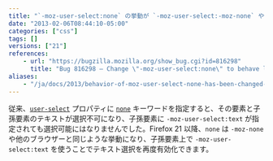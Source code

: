 ```yaml
---
title: "`-moz-user-select:none` の挙動が `-moz-user-select:-moz-none` や他のブラウザーに統一されました"
date: "2013-02-06T08:44:10-05:00"
categories: ["css"]
tags: []
versions: ["21"]
references:
    - url: "https://bugzilla.mozilla.org/show_bug.cgi?id=816298"
      title: "Bug 816298 – Change \"-moz-user-select:none\" to behave like WebKit, IE, and Opera (and \"-moz-user-select:-moz-none\")"
aliases:
    - "/ja/docs/2013/behavior-of-moz-user-select-none-has-been-changed-to-be-consistent-with-moz-user-select-moz-none-and-other-browsers/"
---
```

従来、[`user-select`](https://developer.mozilla.org/docs/Web/CSS/user-select) プロパティに [`none`](https://developer.mozilla.org/docs/Web/CSS/none) キーワードを指定すると、その要素と子孫要素のテキストが選択不可になり、子孫要素に `-moz-user-select:text` が指定されても選択可能にはなりませんでした。Firefox 21 以降、`none` は `-moz-none` や他のブラウザーと同じような挙動になり、子孫要素上で `-moz-user-select:text` を使うことでテキスト選択を再度有効化できます。

